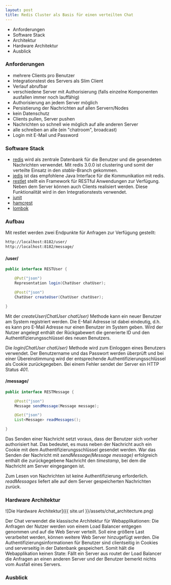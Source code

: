 ```yaml
---
layout: post
title: Redis Cluster als Basis für einen verteilten Chat
---
```


- Anforderungen
- Software Stack
- Architektur
- Hardware Architektur
- Ausblick

### Anforderungen ###

- mehrere Clients pro Benutzer
- Integrationstest des Servers als Slim Client
- Verlauf abrufbar
- verschiedene Server mit Authorisierung (falls einzelne Komponenten ausfallen immer noch lauffähig)
- Authorisierung an jedem Server möglich
- Persistierung der Nachrichten auf allen Servern/Nodes
- kein Datenschutz
- Clients pullen, Server pushen
- Nachrichten so schnell wie möglich auf alle anderen Server
- alle schreiben an alle (ein "chatroom", broadcast)
- Login mit E-Mail und Password

### Software Stack ###

- [redis](http://redis.io/) wird als zentrale Datenbank für die Benutzer und die gesendeten Nachrichten verwendet. Mit redis 3.0.0 ist clustering und somit der verteilte Einsatz in den _stable_-Branch gekommen.
- [jedis](https://github.com/xetorthio/jedis) ist das empfohlene Java Interface für die Kommunikation mit redis.
- [restlet](http://restlet.com/) stellt ein Framework für RESTful Anwendungen zur Verfügung. Neben dem Server können auch Clients realisiert werden. Diese Funktionalität wird in den Integrationstests verwendet.
- [junit](http://junit.org) 
- [hamcrest](http://hamcrest.org/JavaHamcrest/)
- [lombok](http://projectlombok.org/)

### Aufbau ###

Mit restlet werden zwei Endpunkte für Anfragen zur Verfügung gestellt:

~~~bash
http://localhost:8182/user/
http://localhost:8182/message/
~~~

#### /user/ ####

~~~java
public interface RESTUser {

	@Put("json")
	Representation login(ChatUser chatUser);

	@Post("json")
	ChatUser createUser(ChatUser chatUser);

}
~~~

Mit der _createUser(ChatUser chatUser)_ Methode kann ein neuer Benutzer am System registriert werden. Die E-Mail Adresse ist dabei eindeutig, d.h. es kann pro E-Mail Adresse nur einen Benutzer im System geben. Wird der Nutzer angelegt enthält der Rückgabewert die generierte ID und den Authentifizierungsschlüssel des neuen Benutzers.

Die _login(ChatUser chatUser)_ Methode wird zum Einloggen eines Benutzers verwendet. Der Benutzername und das Passwort werden überprüft und bei einer Übereinstimmung wird der entsprechende Authentifizierungsschlüssel als Cookie zurückgegeben. Bei einem Fehler sendet der Server ein HTTP Status _401_.

#### /message/ ####

~~~java
public interface RESTMessage {

	@Post("json")
	Message sendMessage(Message message);

	@Get("json")
	List<Message> readMessages();

}
~~~

Das Senden einer Nachricht setzt voraus, dass der Benutzer sich vorher authorisiert hat. Das bedeutet, es muss neben der Nachricht auch ein Cookie mit dem Authentifizierungsschlüssel gesendet werden. War das Senden der Nachricht mit _sendMessage(Message message)_ erfolgreich enthält die zurückgegebene Nachricht den _timestamp_, bei dem die Nachricht am Server eingegangen ist.

Zum Lesen von Nachrichten ist keine Authentifizierung erforderlich. _readMessages_ liefert alle auf dem Server gespeicherten Nachrichten zurück.

### Hardware Architektur ###
![Die Hardware Architektur]({{ site.url }}/assets/chat_architecture.png)

Der Chat verwendet die klassische Architektur für Webapplikationen: Die Anfragen der Nutzer werden von einem Load Balancer entgegen genommen und auf die Web Server verteilt. Soll eine größere Last verarbeitet werden, können weitere Web Server hinzugefügt werden. Die Authentifizierungsinformationen für Benutzer sind clientseitig in Cookies und serverseitig in der Datenbank gespeichert. Somit hält die Webapplikation keinen State: Fällt ein Server aus routet der Load Balancer die Anfragen an einen anderen Server und der Benutzer bemerkt nichts vom Ausfall eines Servers.

### Ausblick ###
